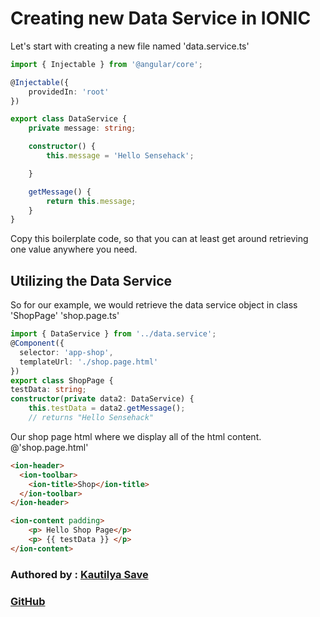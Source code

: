 # Creating new Data Service in IONIC

Let's start with creating a new file named 'data.service.ts'
```typescript
import { Injectable } from '@angular/core';

@Injectable({
    providedIn: 'root'
})

export class DataService {
    private message: string;

    constructor() {
        this.message = 'Hello Sensehack';

    }

    getMessage() {
        return this.message;
    }
}

```

Copy this boilerplate code, so that you can at least get around retrieving one value anywhere you need.

## Utilizing the Data Service

So for our example, we would retrieve the data service object in class 'ShopPage' 'shop.page.ts'

```typescript
import { DataService } from '../data.service';
@Component({
  selector: 'app-shop',
  templateUrl: './shop.page.html'
})
export class ShopPage {
testData: string;
constructor(private data2: DataService) {
    this.testData = data2.getMessage();
    // returns "Hello Sensehack"

```

Our shop page html where we display all of the html content. @'shop.page.html'

```html
<ion-header>
  <ion-toolbar>
    <ion-title>Shop</ion-title>
  </ion-toolbar>
</ion-header>

<ion-content padding>
    <p> Hello Shop Page</p>
    <p> {{ testData }} </p>
</ion-content>
```

### Authored by : [Kautilya Save](https://kautilya.design)

### [GitHub](https://github.com/SensehacK)